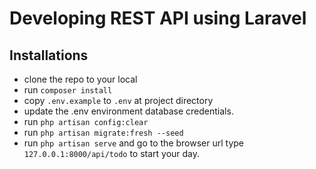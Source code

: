 # Developing REST API using Laravel

## Installations
- clone the repo to your local
- run `composer install`
- copy `.env.example` to `.env` at project directory
- update the .env environment database credentials.
- run `php artisan config:clear`
- run `php artisan migrate:fresh --seed`
- run `php artisan serve` and go to the browser url type `127.0.0.1:8000/api/todo` to start your day.
